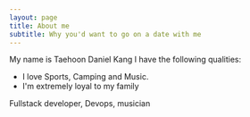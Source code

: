 ```yaml
---
layout: page
title: About me
subtitle: Why you'd want to go on a date with me
---
```


My name is Taehoon Daniel Kang I have the following qualities:

- I love Sports, Camping and Music.
- I'm extremely loyal to my family

Fullstack developer, Devops, musician

